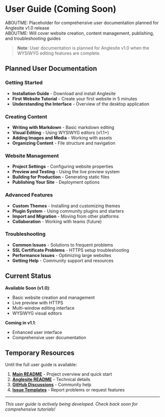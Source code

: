 # User Guide (Coming Soon)

ABOUTME: Placeholder for comprehensive user documentation planned for Anglesite v1.0 release  
ABOUTME: Will cover website creation, content management, publishing, and troubleshooting guides

> **Note**: User documentation is planned for Anglesite v1.0 when the WYSIWYG editing features are complete.

## Planned User Documentation

### Getting Started

- **Installation Guide** - Download and install Anglesite
- **First Website Tutorial** - Create your first website in 5 minutes
- **Understanding the Interface** - Overview of the desktop application

### Creating Content

- **Writing with Markdown** - Basic markdown editing
- **Visual Editing** - Using WYSIWYG editors (v1.1+)
- **Adding Images and Media** - Working with assets
- **Organizing Content** - File structure and navigation

### Website Management

- **Project Settings** - Configuring website properties
- **Preview and Testing** - Using the live preview system
- **Building for Production** - Generating static files
- **Publishing Your Site** - Deployment options

### Advanced Features

- **Custom Themes** - Installing and customizing themes
- **Plugin System** - Using community plugins and starters
- **Import and Migration** - Moving from other platforms
- **Collaboration** - Working with teams (future)

### Troubleshooting

- **Common Issues** - Solutions to frequent problems
- **SSL Certificate Problems** - HTTPS setup troubleshooting
- **Performance Issues** - Optimizing large websites
- **Getting Help** - Community support and resources

## Current Status

**Available Soon (v1.0)**:

- Basic website creation and management
- Live preview with HTTPS
- Multi-window editing interface
- WYSIWYG visual editors

**Coming in v1.1**:

- Enhanced user interface
- Comprehensive user documentation

## Temporary Resources

Until the full user guide is available:

1. **[Main README](../../README.md)** - Project overview and quick start
2. **[Anglesite README](../../anglesite/README.md)** - Technical details
3. **[GitHub Discussions](https://github.com/davidwkeith/@dwk/discussions)** - Community help
4. **[Issue Templates](../../.github/ISSUE_TEMPLATE/)** - Report problems or request features

---

_This user guide is actively being developed. Check back soon for comprehensive tutorials!_
